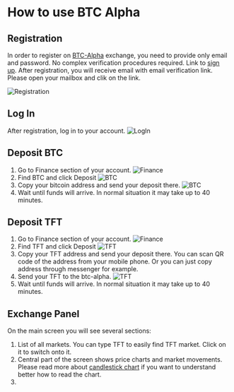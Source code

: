 # How to use BTC Alpha

## Registration
In order to register on [BTC-Alpha](http://btc-alpha.com) exchange, you need to provide only email and password.
No complex verification procedures required. 
Link to [sign up](https://btc-alpha.com/accounts/register/).
After registration, you will receive email with email verification link. Please open your mailbox and clik on the link.

![Registration](https://raw.githubusercontent.com/threefoldfoundation/info_tokens/master/docs/img/btc-alpha-registration.png "Registration Screen")

## Log In
After registration, log in to your account.
![LogIn](https://raw.githubusercontent.com/threefoldfoundation/info_tokens/master/docs/img/btc-alpha-signin.png "Login Screen")


## Deposit BTC
1. Go to Finance section of your account.
![Finance](https://raw.githubusercontent.com/threefoldfoundation/info_tokens/master/docs/img/btc-alpha-finance-section.png "Finance Screen")
2. Find BTC and click Deposit
![BTC](https://raw.githubusercontent.com/threefoldfoundation/info_tokens/master/docs/img/btc-alpha-btc-deposit.png "BTC Screen")
3. Copy your bitcoin address and send your deposit there.
![BTC](https://raw.githubusercontent.com/threefoldfoundation/info_tokens/master/docs/img/btc-alpha-btc-deposit2.png "BTC Screen")
4. Wait until funds will arrive. In normal situation it may take up to 40 minutes. 

## Deposit TFT
1. Go to Finance section of your account.
![Finance](https://raw.githubusercontent.com/threefoldfoundation/info_tokens/master/docs/img/btc-alpha-finance-section.png "Finance Screen")
2. Find TFT and click Deposit
![TFT](https://raw.githubusercontent.com/threefoldfoundation/info_tokens/master/docs/img/btc-alpha-tft-deposit.png "TFT Screen")
3. Copy your TFT address and send your deposit there. You can scan QR code of the address from your mobile phone. Or you can just copy address through messenger for example. 
4. Send your TFT to the btc-alpha. 
![TFT](https://raw.githubusercontent.com/threefoldfoundation/info_tokens/master/docs/img/btc-alpha-tft-deposit2.png "TFT Screen")
5. Wait until funds will arrive. In normal situation it may take up to 40 minutes. 

## Exchange Panel 
On the main screen you will see several sections:
1. List of all markets. You can type TFT to easily find TFT market. Click on it to switch onto it. 
2. Central part of the screen shows price charts and market movements. Please read more about [candlestick chart](https://www.investopedia.com/terms/c/candlestick.asp) if you want to understand better how to read the chart. 
3. 
